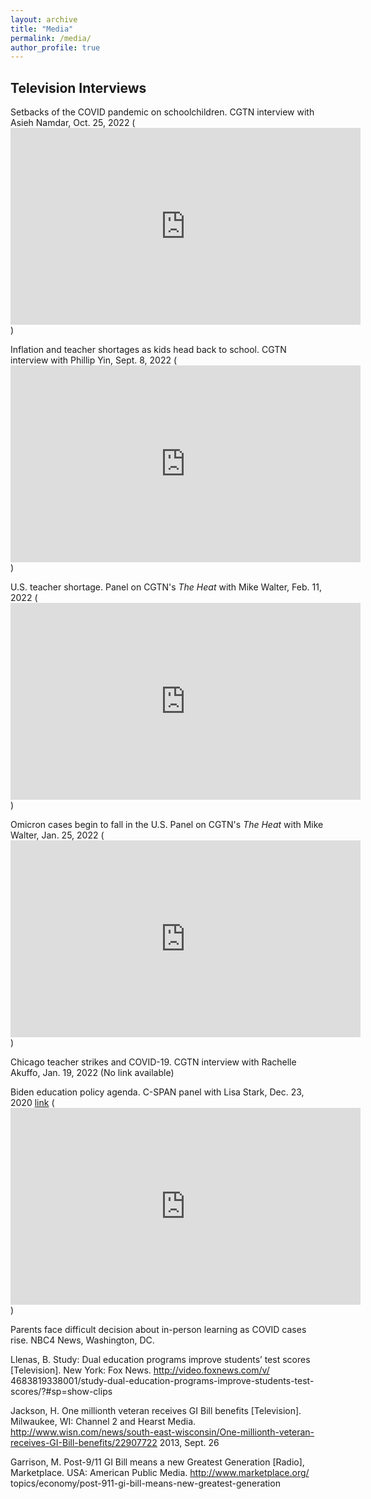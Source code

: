 ```yaml
---
layout: archive
title: "Media"
permalink: /media/
author_profile: true
---
```


## Television Interviews

Setbacks of the COVID pandemic on schoolchildren. CGTN interview with Asieh Namdar, Oct. 25, 2022
(<iframe width="560" height="315" src="https://www.youtube.com/embed/PrgTKFXEUrI" title="YouTube video player" frameborder="0" allow="accelerometer; autoplay; clipboard-write; encrypted-media; gyroscope; picture-in-picture; web-share" allowfullscreen></iframe>)

Inflation and teacher shortages as kids head back to school. CGTN interview with Phillip Yin, Sept. 8, 2022
(<iframe width="560" height="315" src="https://www.youtube.com/embed/0bzKhmxQ_yA" title="YouTube video player" frameborder="0" allow="accelerometer; autoplay; clipboard-write; encrypted-media; gyroscope; picture-in-picture; web-share" allowfullscreen></iframe>)

U.S. teacher shortage. Panel on CGTN's *The Heat* with Mike Walter, Feb. 11, 2022
(<iframe width="560" height="315" src="https://www.youtube.com/embed/hmaPhZFJfXU" title="YouTube video player" frameborder="0" allow="accelerometer; autoplay; clipboard-write; encrypted-media; gyroscope; picture-in-picture; web-share" allowfullscreen></iframe>)

Omicron cases begin to fall in the U.S. Panel on CGTN's *The Heat* with Mike Walter, Jan. 25, 2022
(<iframe width="560" height="315" src="https://www.youtube.com/embed/eGIZB48__tE&t=355s" title="YouTube video player" frameborder="0" allow="accelerometer; autoplay; clipboard-write; encrypted-media; gyroscope; picture-in-picture; web-share" allowfullscreen></iframe>)

Chicago teacher strikes and COVID-19. CGTN interview with Rachelle Akuffo, Jan. 19, 2022
(No link available)

Biden education policy agenda. C-SPAN panel with Lisa Stark, Dec. 23, 2020
[link](https://www.c-span.org/video/?507523-1/biden-education-policy-agenda)
(<iframe width="560" height="315" src="https://www.c-span.org/video/?507523-1/biden-education-policy-agenda" title="C-SPAN video player" frameborder="0" allow="accelerometer; autoplay; clipboard-write; encrypted-media; gyroscope; picture-in-picture; web-share" allowfullscreen></iframe>)

Parents face difficult decision about in-person learning as COVID cases rise. NBC4 News, Washington, DC.

Llenas, B. Study: Dual education programs improve students’ test scores [Television]. New York: Fox News. http://video.foxnews.com/v/ 4683819338001/study-dual-education-programs-improve-students-test-scores/?#sp=show-clips

Jackson, H. One millionth veteran receives GI Bill benefits [Television]. Milwaukee, WI: Channel 2 and Hearst Media. http://www.wisn.com/news/south-east-wisconsin/One-millionth-veteran-receives-GI-Bill-benefits/22907722
2013, Sept. 26 

Garrison, M. Post-9/11 GI Bill means a new Greatest Generation [Radio], Marketplace. USA: American Public Media. http://www.marketplace.org/ topics/economy/post-911-gi-bill-means-new-greatest-generation
